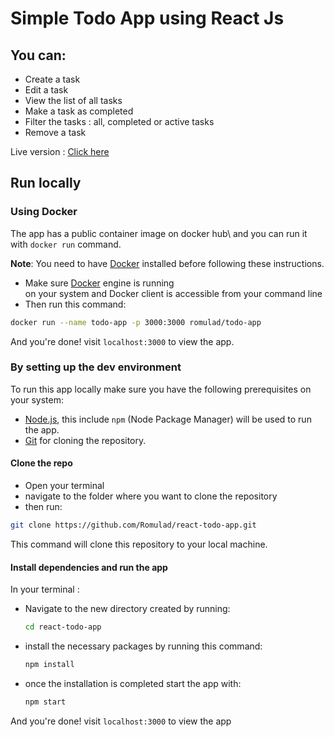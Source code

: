 # Simple Todo App using React Js

## You can:
- Create a task
- Edit a task
- View the list of all tasks
- Make a task as completed
- Filter the tasks : all, completed or active tasks
- Remove a task

Live version : [Click here](https://react-todo-app-romulad.vercel.app)

## Run locally

### Using Docker
The app has a public container image on docker hub\ 
and you can run it with `docker run` command.

**Note**: You need to have [Docker](https://www.docker.com/products/docker-desktop/) installed before following these instructions.

- Make sure [Docker](https://www.docker.com/products/docker-desktop/) engine is running\
on your system and Docker client is accessible from your command line
- Then run this command:
```bash
docker run --name todo-app -p 3000:3000 romulad/todo-app
```
And you're done! visit `localhost:3000` to view the app.

### By setting up the dev environment
To run this app locally make sure you have the following prerequisites on your system:
- [Node.js](https://nodejs.org/en/download/current), this include `npm` (Node Package Manager) will be used to run the app. 
- [Git](https://git-scm.com/downloads) for cloning the repository. 

#### Clone the repo
- Open your terminal
- navigate to the folder where you want to clone the repository
- then run:
```bash
git clone https://github.com/Romulad/react-todo-app.git
```
This command will clone this repository to your local machine.

#### Install dependencies and run the app
In your terminal :
- Navigate to the new directory created by running:
  ```bash
  cd react-todo-app
  ```
- install the necessary packages by running this command:
  ```bash
  npm install
  ```
- once the installation is completed start the app with:
  ```bash
  npm start
  ```
And you're done! visit `localhost:3000` to view the app
